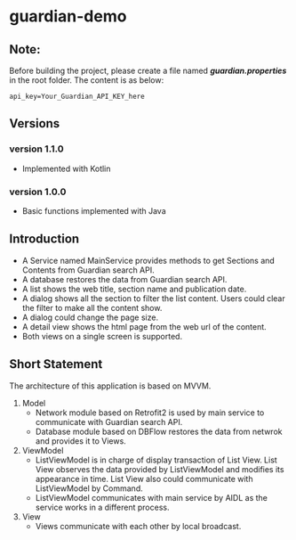 # guardian-demo

## Note: 

Before building the project, please create a file named ***guardian.properties*** in the root folder. The content is as below:

```
api_key=Your_Guardian_API_KEY_here
```
## Versions
### version 1.1.0
* Implemented with Kotlin

### version 1.0.0
* Basic functions implemented with Java

## Introduction
* A Service named MainService provides methods to get Sections and Contents from Guardian search API.
* A database restores the data from Guardian search API.
* A list shows the web title, section name and publication date.
* A dialog shows all the section to filter the list content. Users could clear the filter to make all the content show.
* A dialog could change the page size.
* A detail view shows the html page from the web url of the content.
* Both views on a single screen is supported.

## Short Statement
The architecture of this application is based on MVVM. 

1. Model
	* Network module based on Retrofit2 is used by main service to communicate with Guardian search API.
	* Database module based on DBFlow restores the data from netwrok and provides it to Views.
2. ViewModel
	* ListViewModel is in charge of display transaction of List View. List View observes the data provided by ListViewModel and modifies its appearance in time. List View also could communicate with ListViewModel by Command.
	* ListViewModel communicates with main service by AIDL as the service works in a different process.
3. View
	* Views communicate with each other by local broadcast.

